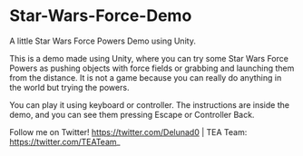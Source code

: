 # Star-Wars-Force-Demo
A little Star Wars Force Powers Demo using Unity.

This is a demo made using Unity, where you can try some Star Wars Force Powers as pushing objects with force fields or grabbing and launching them from the distance. It is not a game because you can really do anything in the world but trying the powers.

You can play it using keyboard or controller. The instructions are inside the demo, and you can see them pressing Escape or Controller Back. 

Follow me on Twitter! https://twitter.com/Delunad0 | TEA Team: https://twitter.com/TEATeam_
